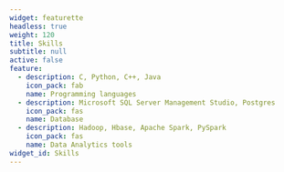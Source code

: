 ```yaml
---
widget: featurette
headless: true
weight: 120
title: Skills
subtitle: null
active: false
feature:
  - description: C, Python, C++, Java
    icon_pack: fab
    name: Programming languages
  - description: Microsoft SQL Server Management Studio, Postgres
    icon_pack: fas
    name: Database
  - description: Hadoop, Hbase, Apache Spark, PySpark
    icon_pack: fas
    name: Data Analytics tools
widget_id: Skills
---
```

